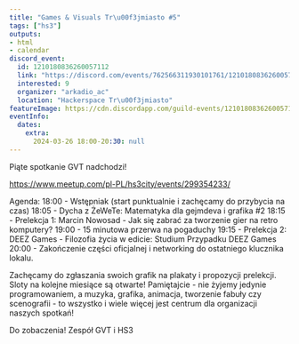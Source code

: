 ```yaml
---
title: "Games & Visuals Tr\u00f3jmiasto #5"
tags: ["hs3"]
outputs:
- html
- calendar
discord_event:
  id: 1210180836260057112
  link: "https://discord.com/events/762566311930101761/1210180836260057112"
  interested: 9
  organizer: "arkadio_ac"
  location: "Hackerspace Tr\u00f3jmiasto"
featureImage: https://cdn.discordapp.com/guild-events/1210180836260057112/535db193c1383f111ae7c875f58064e9.png?size=1024
eventInfo:
  dates:
    extra:
      2024-03-26 18:00-20:30: null
---
```

Piąte spotkanie GVT nadchodzi!

https://www.meetup.com/pl-PL/hs3city/events/299354233/

Agenda:
18:00 - Wstępniak (start punktualnie i zachęcamy do przybycia na czas)
18:05 - Dycha z ŻeWeTe: Matematyka dla gejmdeva i grafika #2
18:15 - Prelekcja 1: Marcin Nowosad - Jak się zabrać za tworzenie gier na retro komputery?
19:00 - 15 minutowa przerwa na pogaduchy
19:15 - Prelekcja 2: DEEZ Games - Filozofia życia w edicie: Studium Przypadku DEEZ Games
20:00 - Zakończenie części oficjalnej i networking do ostatniego klucznika lokalu.

Zachęcamy do zgłaszania swoich grafik na plakaty i propozycji prelekcji. Sloty na kolejne miesiące są otwarte! Pamiętajcie - nie żyjemy jedynie programowaniem, a muzyka, grafika, animacja, tworzenie fabuły czy scenografii - to wszystko i wiele więcej jest centrum dla organizacji naszych spotkań!

Do zobaczenia!
Zespół GVT i HS3
